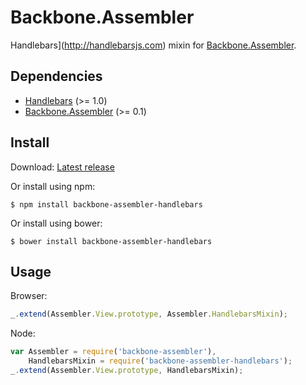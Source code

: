 # Backbone.Assembler

Handlebars](http://handlebarsjs.com) mixin for [Backbone.Assembler](https://github.com/NET-A-PORTER/backbone-assembler). 


## Dependencies

* [Handlebars](http://handlebarsjs.com) (>= 1.0)
* [Backbone.Assembler](https://github.com/NET-A-PORTER/backbone-assembler) (>= 0.1)


## Install

Download: [Latest release](https://github.com/NET-A-PORTER/backbone-assembler-handlebars/releases)

Or install using npm:

    $ npm install backbone-assembler-handlebars

Or install using bower:

    $ bower install backbone-assembler-handlebars


## Usage

Browser:

```javascript
_.extend(Assembler.View.prototype, Assembler.HandlebarsMixin);
```

Node:

```javascript
var Assembler = require('backbone-assembler'),
    HandlebarsMixin = require('backbone-assembler-handlebars');
_.extend(Assembler.View.prototype, HandlebarsMixin);
```
